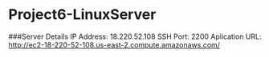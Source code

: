 # Project6-LinuxServer
###Server Details
IP Address: 18.220.52.108
SSH Port: 2200
Aplication URL: http://ec2-18-220-52-108.us-east-2.compute.amazonaws.com/
